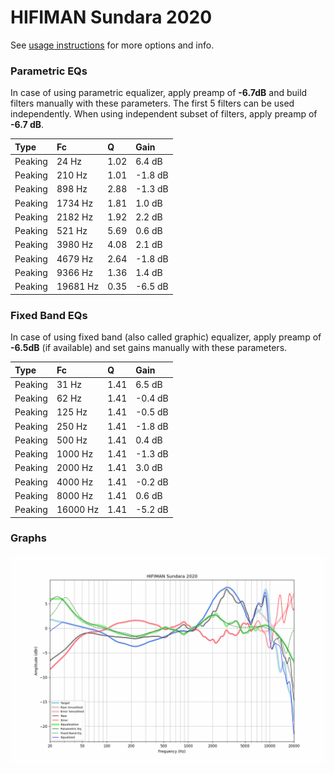 # HIFIMAN Sundara 2020
See [usage instructions](https://github.com/jaakkopasanen/AutoEq#usage) for more options and info.

### Parametric EQs
In case of using parametric equalizer, apply preamp of **-6.7dB** and build filters manually
with these parameters. The first 5 filters can be used independently.
When using independent subset of filters, apply preamp of **-6.7 dB**.

| Type    | Fc       |    Q | Gain    |
|:--------|:---------|:-----|:--------|
| Peaking | 24 Hz    | 1.02 | 6.4 dB  |
| Peaking | 210 Hz   | 1.01 | -1.8 dB |
| Peaking | 898 Hz   | 2.88 | -1.3 dB |
| Peaking | 1734 Hz  | 1.81 | 1.0 dB  |
| Peaking | 2182 Hz  | 1.92 | 2.2 dB  |
| Peaking | 521 Hz   | 5.69 | 0.6 dB  |
| Peaking | 3980 Hz  | 4.08 | 2.1 dB  |
| Peaking | 4679 Hz  | 2.64 | -1.8 dB |
| Peaking | 9366 Hz  | 1.36 | 1.4 dB  |
| Peaking | 19681 Hz | 0.35 | -6.5 dB |

### Fixed Band EQs
In case of using fixed band (also called graphic) equalizer, apply preamp of **-6.5dB**
(if available) and set gains manually with these parameters.

| Type    | Fc       |    Q | Gain    |
|:--------|:---------|:-----|:--------|
| Peaking | 31 Hz    | 1.41 | 6.5 dB  |
| Peaking | 62 Hz    | 1.41 | -0.4 dB |
| Peaking | 125 Hz   | 1.41 | -0.5 dB |
| Peaking | 250 Hz   | 1.41 | -1.8 dB |
| Peaking | 500 Hz   | 1.41 | 0.4 dB  |
| Peaking | 1000 Hz  | 1.41 | -1.3 dB |
| Peaking | 2000 Hz  | 1.41 | 3.0 dB  |
| Peaking | 4000 Hz  | 1.41 | -0.2 dB |
| Peaking | 8000 Hz  | 1.41 | 0.6 dB  |
| Peaking | 16000 Hz | 1.41 | -5.2 dB |

### Graphs
![](./HIFIMAN%20Sundara%202020.png)
